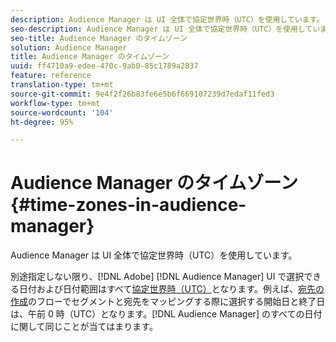 ```yaml
---
description: Audience Manager は UI 全体で協定世界時（UTC）を使用しています。
seo-description: Audience Manager は UI 全体で協定世界時（UTC）を使用しています。
seo-title: Audience Manager のタイムゾーン
solution: Audience Manager
title: Audience Manager のタイムゾーン
uuid: ff4710a9-edee-470c-9ab0-85c1789a2837
feature: reference
translation-type: tm+mt
source-git-commit: 9e4f2f26b83fe6e5b6f669107239d7edaf11fed3
workflow-type: tm+mt
source-wordcount: '104'
ht-degree: 95%

---
```



# Audience Manager のタイムゾーン{#time-zones-in-audience-manager}

Audience Manager は UI 全体で協定世界時（UTC）を使用しています。

別途指定しない限り、[!DNL Adobe] [!DNL Audience Manager] UI で選択できる日付および日付範囲はすべて[協定世界時（UTC）](https://www.timeanddate.com/worldclock/timezone/utc)となります。例えば、[宛先の作成](../features/destinations/create-cookie-destination.md#segments-mapping)のフローでセグメントと宛先をマッピングする際に選択する開始日と終了日は、午前 0 時（UTC）となります。[!DNL Audience Manager] のすべての日付に関して同じことが当てはまります。
